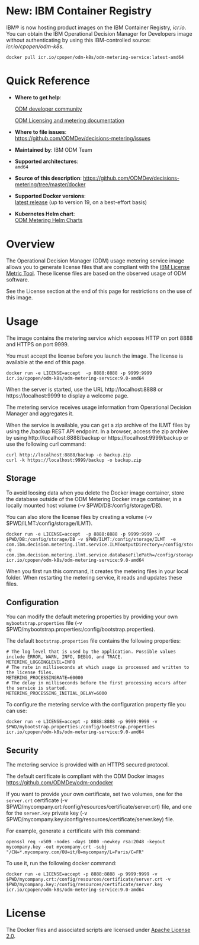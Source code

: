 
# New: IBM Container Registry

IBM® is now hosting product images on the IBM Container Registry, *icr.io*. You can obtain the IBM Operational Decision Manager for Developers image without authenticating by using this IBM-controlled source: *icr.io/cpopen/odm-k8s*.

```console
docker pull icr.io/cpopen/odm-k8s/odm-metering-service:latest-amd64
```

# Quick Reference

-	**Where to get help**:

    [ODM developer community](https://developer.ibm.com/odm/)

    [ODM Licensing and metering documentation](https://www.ibm.com/docs/en/odm/9.5.0?topic=kubernetes-licensing-metering)


-	**Where to file issues**:  
  https://github.com/ODMDev/decisions-metering/issues

-	**Maintained by**:  IBM ODM Team

-	**Supported architectures**:  
 `amd64`
-	**Source of this description**:
        https://github.com/ODMDev/decisions-metering/tree/master/docker

-	**Supported Docker versions**:  
	[latest release](https://github.com/docker/docker-ce/releases/latest) (up to version 19, on a best-effort basis)


-	**Kubernetes Helm chart**:  
	[ODM Metering Helm Charts](https://github.com/ODMDev/decisions-metering/blob/master/charts/ibm-odm-metering/README.md)

# Overview

The Operational Decision Manager (ODM) usage metering service image allows you to generate license files that are compliant with the [IBM License Metric Tool](https://www.ibm.com/docs/en/license-metric-tool). These license files are based on the observed usage of ODM software.

See the License section at the end of this page for restrictions on the use of this image.

# Usage

The image contains the metering service which exposes HTTP on port 8888 and HTTPS on port 9999.

You must accept the license before you launch the image. The license is available at the end of this page.

```console
docker run -e LICENSE=accept  -p 8888:8888 -p 9999:9999 icr.io/cpopen/odm-k8s/odm-metering-service:9.0-amd64
```

When the server is started, use the URL http://localhost:8888 or https://localhost:9999 to display a welcome page. <!-- markdown-link-check-disable-line -->

The metering service receives usage information from Operational Decision Manager and aggregates it.

When the service is available, you can get a zip archive of the ILMT files by using the /backup REST API endpoint.
In a browser, access the zip archive by using http://localhost:8888/backup or https://localhost:9999/backup <!-- markdown-link-check-disable-line -->
or use the following curl command:

<!-- markdown-link-check-disable -->
```console
curl http://localhost:8888/backup -o backup.zip
curl -k https://localhost:9999/backup -o backup.zip
```
<!-- markdown-link-check-enable -->

## Storage

To avoid loosing data when you delete the Docker image container, store the database outside of the ODM Metering Docker image container, in a locally mounted host volume (-v $PWD/DB:/config/storage/DB).

You can also store the license files by creating a volume (-v $PWD/ILMT:/config/storage/ILMT).

```console
docker run -e LICENSE=accept  -p 8888:8888 -p 9999:9999 -v $PWD/DB:/config/storage/DB -v $PWD/ILMT:/config/storage/ILMT  -e com.ibm.decision.metering.ilmt.service.ILMToutputDirectory=/config/storage/ILMT -e com.ibm.decision.metering.ilmt.service.databaseFilePath=/config/storage/DB  icr.io/cpopen/odm-k8s/odm-metering-service:9.0-amd64
```

When you first run this command, it creates the metering files in your local folder. When restarting the metering service, it reads and updates these files.

## Configuration

 You can modify the default metering properties by providing your own `mybootstrap.properties` file (-v $PWD/mybootstrap.properties:/config/bootstrap.properties).

 The default `bootstrap.properties` file contains the following properties:

```console
# The log level that is used by the application. Possible values include ERROR, WARN, INFO, DEBUG, and TRACE.
METERING_LOGGINGLEVEL=INFO
# The rate in milliseconds at which usage is processed and written to the license files.
METERING_PROCESSINGRATE=60000
# The delay in milliseconds before the first processing occurs after the service is started.
METERING_PROCESSING_INITIAL_DELAY=6000
```

To configure the metering service with the configuration property file you can use:
 ```console
docker run -e LICENSE=accept -p 8888:8888 -p 9999:9999 -v $PWD/mybootstrap.properties:/config/bootstrap.properties icr.io/cpopen/odm-k8s/odm-metering-service:9.0-amd64
```

## Security

The metering service is provided with an HTTPS secured protocol.

The default certificate is compliant with the ODM Docker images https://github.com/ODMDev/odm-ondocker

If you want to provide your own certificate, set two volumes, one for the `server.crt` certificate (-v $PWD/mycompany.crt:/config/resources/certificate/server.crt) file, and one for the  `server.key` private key  (-v $PWD/mycompany.key:/config/resources/certificate/server.key) file.

For example, generate a certificate with this command:

 ```console
openssl req -x509 -nodes -days 1000 -newkey rsa:2048 -keyout mycompany.key -out mycompany.crt -subj "/CN=*.mycompany.com/OU=it/O=mycompany/L=Paris/C=FR"
```

To use it, run the following docker command:

 ```console
docker run -e LICENSE=accept -p 8888:8888 -p 9999:9999 -v $PWD/mycompany.crt:/config/resources/certificate/server.crt -v $PWD/mycompany.key:/config/resources/certificate/server.key icr.io/cpopen/odm-k8s/odm-metering-service:9.0-amd64
```

  # License

  The Docker files and associated scripts are licensed under [Apache License 2.0](http://www.apache.org/licenses/LICENSE-2.0.html).
